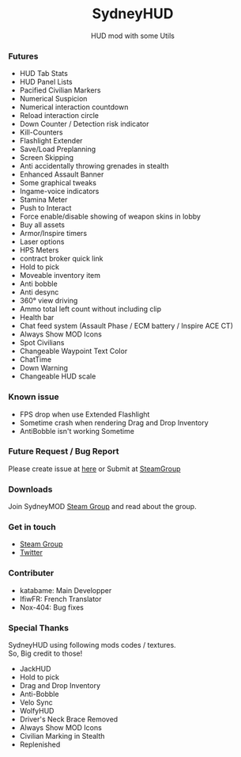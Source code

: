 <h1 align="center">SydneyHUD</h1>
<p align="center">HUD mod with some Utils</p>

### Futures
* HUD Tab Stats
* HUD Panel Lists
* Pacified Civilian Markers
* Numerical Suspicion
* Numerical interaction countdown
* Reload interaction circle
* Down Counter / Detection risk indicator
* Kill-Counters
* Flashlight Extender
* Save/Load Preplanning
* Screen Skipping
* Anti accidentally throwing grenades in stealth
* Enhanced Assault Banner
* Some graphical tweaks
* Ingame-voice indicators
* Stamina Meter
* Push to Interact
* Force enable/disable showing of weapon skins in lobby
* Buy all assets
* Armor/Inspire timers
* Laser options
* HPS Meters
* contract broker quick link
* Hold to pick
* Moveable inventory item
* Anti bobble
* Anti desync
* 360° view driving
* Ammo total left count without including clip
* Health bar
* Chat feed system (Assault Phase / ECM battery / Inspire ACE CT)
* Always Show MOD Icons
* Spot Civilians
* Changeable Waypoint Text Color
* ChatTime
* Down Warning
* Changeable HUD scale

### Known issue
* FPS drop when use Extended Flashlight
* Sometime crash when rendering Drag and Drop Inventory
* AntiBobble isn't working Sometime

### Future Request / Bug Report
Please create issue at [here](https://github.com/SydneyMOD/SydneyHUD/issues) or Submit at [SteamGroup](https://steamcommunity.com/groups/SydneyMOD/discussions/2/152390648090747618/)

### Downloads
Join SydneyMOD [Steam Group](https://steamcommunity.com/groups/SydneyMOD) and read about the group.

### Get in touch
* [Steam Group](https://steamcommunity.com/groups/SydneyMOD)
* [Twitter](https://twitter.com/SydneyMOD)

### Contributer
* katabame: Main Developper
* IfiwFR: French Translator
* Nox-404: Bug fixes

### Special Thanks
SydneyHUD using following mods codes / textures.  
So, Big credit to those!

* JackHUD
* Hold to pick
* Drag and Drop Inventory
* Anti-Bobble
* Velo Sync
* WolfyHUD
* Driver's Neck Brace Removed
* Always Show MOD Icons
* Civilian Marking in Stealth
* Replenished
